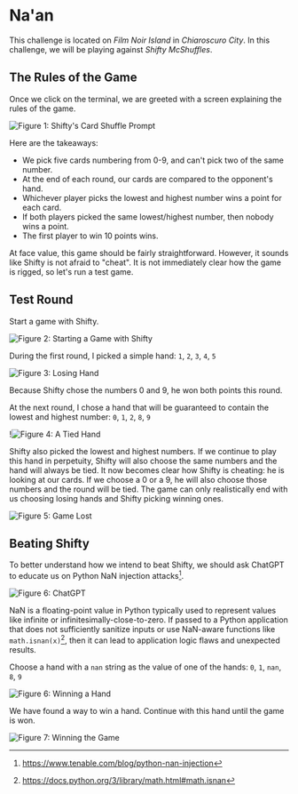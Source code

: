 # Na'an

This challenge is located on *Film Noir Island* in *Chiaroscuro City*. In this challenge, we will be playing against *Shifty McShuffles*.

## The Rules of the Game

Once we click on the terminal, we are greeted with a screen explaining the rules of the game.

![Figure 1: Shifty's Card Shuffle Prompt](/img/shuffle-prompt.png)

Here are the takeaways:
* We pick five cards numbering from 0-9, and can't pick two of the same number.
* At the end of each round, our cards are compared to the opponent's hand.
* Whichever player picks the lowest and highest number wins a point for each card.
* If both players picked the same lowest/highest number, then nobody wins a point.
* The first player to win 10 points wins.

At face value, this game should be fairly straightforward. However, it sounds like Shifty is not afraid to "cheat". It is not immediately clear how the game is rigged, so let's run a test game. 

## Test Round

Start a game with Shifty.

![Figure 2: Starting a Game with Shifty](/img/nan-start.png)

During the first round, I picked a simple hand: `1`, `2`, `3`, `4`, `5`

![Figure 3: Losing Hand](/img/nan-lose.png)

Because Shifty chose the numbers 0 and 9, he won both points this round.

At the next round, I chose a hand that will be guaranteed to contain the lowest and highest number: `0`, `1`, `2`, `8`, `9`

!![Figure 4: A Tied Hand](/img/nan-tie.png)

Shifty also picked the lowest and highest numbers. If we continue to play this hand in perpetuity, Shifty will also choose the same numbers and the hand will always be tied. It now becomes clear how Shifty is cheating: he is looking at our cards. If we choose a 0 or a 9, he will also choose those numbers and the round will be tied. The game can only realistically end with us choosing losing hands and Shifty picking winning ones.

![Figure 5: Game Lost](/img/nan-game-lost.png)

## Beating Shifty

To better understand how we intend to beat Shifty, we should ask ChatGPT to educate us on Python NaN injection attacks[^1].

![Figure 6: ChatGPT](/img/nan-chatgpt.png)

NaN is a floating-point value in Python typically used to represent values like infinite or infinitesimally-close-to-zero. If passed to a Python application that does not sufficiently sanitize inputs or use NaN-aware functions like `math.isnan(x)`[^2], then it can lead to application logic flaws and unexpected results.

Choose a hand with a `nan` string as the value of one of the hands: `0`, `1`, `nan`, `8`, `9`

![Figure 6: Winning a Hand](/img/nan-win.png)

We have found a way to win a hand. Continue with this hand until the game is won.

![Figure 7: Winning the Game](/img/nan-game-won.png)

[^1]: https://www.tenable.com/blog/python-nan-injection
[^2]: https://docs.python.org/3/library/math.html#math.isnan
